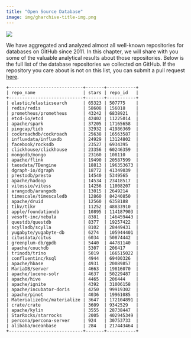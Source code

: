 ```yaml
---
title: "Open Source Database"
image: img/gharchive-title-img.png
---
```


![](/img/gharchive-title-img.png)

We have aggregated and analyzed almost all well-known repositories for databases on GitHub since 2011. In this chapter, we will share with you some of the valuable analytical results about those repositories. 
Below is the full list of the database repositories we collected on GitHub. If the repository you care about is not on this list, you can submit a pull request [here](https://github.com/hooopo/gharchive/blob/main/meta/repos/db_repos.yml).

```
+----------------------------+-------+-----------+
| repo_name                  | stars | repo_id   |
+----------------------------+-------+-----------+
| elastic/elasticsearch      | 65323 | 507775    |
| redis/redis                | 58608 | 156018    |
| prometheus/prometheus      | 43242 | 6838921   |
| etcd-io/etcd               | 42402 | 11225014  |
| apache/spark               | 37205 | 17165658  |
| pingcap/tidb               | 32932 | 41986369  |
| cockroachdb/cockroach      | 25638 | 16563587  |
| influxdata/influxdb        | 24929 | 13124802  |
| facebook/rocksdb           | 23527 | 6934395   |
| clickhouse/clickhouse      | 23356 | 60246359  |
| mongodb/mongo              | 23160 | 108110    |
| apache/flink               | 19490 | 20587599  |
| taosdata/TDengine          | 18813 | 196353673 |
| dgraph-io/dgraph           | 18772 | 41349039  |
| prestodb/presto            | 14540 | 5349565   |
| apache/hadoop              | 14534 | 23418517  |
| vitessio/vitess            | 14256 | 11008207  |
| arangodb/arangodb          | 13015 | 2649214   |
| timescale/timescaledb      | 12860 | 84240850  |
| apache/druid               | 12560 | 6358188   |
| tikv/tikv                  | 11252 | 48833910  |
| apple/foundationdb         | 10895 | 114187903 |
| vesoft-inc/nebula          | 8381  | 146459443 |
| questdb/questdb            | 8377  | 19257422  |
| scylladb/scylla            | 8102  | 28449431  |
| yugabyte/yugabyte-db       | 6274  | 105944401 |
| citusdata/citus            | 6034  | 50874442  |
| greenplum-db/gpdb          | 5440  | 44781140  |
| apache/couchdb             | 5307  | 206417    |
| trinodb/trino              | 5019  | 166515022 |
| confluentinc/ksql          | 4944  | 69400326  |
| apache/hbase               | 4931  | 20089857  |
| MariaDB/server             | 4663  | 19816070  |
| apache/lucene-solr         | 4637  | 50229487  |
| apache/hive                | 4465  | 206444    |
| apache/ignite              | 4392  | 31006158  |
| apache/incubator-doris     | 4250  | 99919302  |
| apache/pinot               | 4036  | 19961085  |
| MaterializeInc/materialize | 3647  | 172104891 |
| crate/crate                | 3609  | 9342529   |
| apache/kylin               | 3555  | 28738447  |
| StarRocks/starrocks        | 2005  | 402945349 |
| percona/percona-server     | 924   | 30753733  |
| alibaba/oceanbase          | 284   | 217443464 |
+----------------------------+-------+-----------+
```

